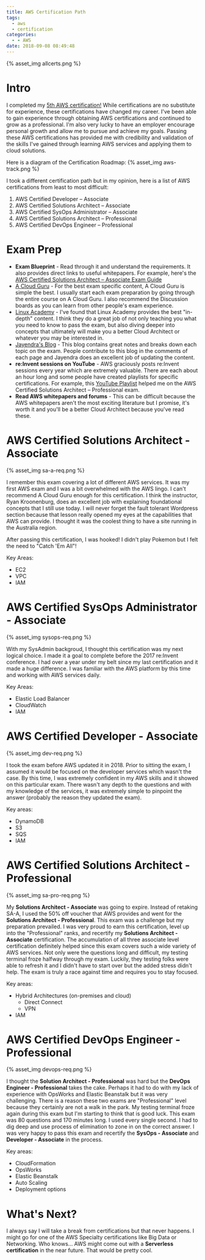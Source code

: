 ```yaml
---
title: AWS Certification Path
tags:
  - aws
  - certification
categories:
  - - AWS
date: 2018-09-08 08:49:48
---
```


{% asset_img allcerts.png %}

# Intro
I completed my [5th AWS certification!](https://www.certmetrics.com/amazon/public/transcript.aspx?transcript=YQ40S242KN141DS9) While certifications are no substitute for experience, these certifications have changed my career. I've been able to gain experience through obtaining AWS certifications and continued to grow as a professional. I'm also very lucky to have an employer encourage personal growth and allow me to pursue and achieve my goals. Passing these AWS certifications has provided me with credibility and validation of the skills I've gained through learning AWS services and applying them to cloud solutions. 

Here is a diagram of the Certification Roadmap:
{% asset_img aws-track.png %}

I took a different certification path but in my opinion, here is a list of AWS certifications from least to most difficult:
1. AWS Certified Developer – Associate
2. AWS Certified Solutions Architect – Associate
3. AWS Certified SysOps Administrator – Associate
4. AWS Certified Solutions Architect – Professional
5. AWS Certified DevOps Engineer – Professional

# Exam Prep
- **Exam Blueprint** - Read through it and understand the requirements. It also provides direct links to useful whitepapers. For example, here's the [AWS Certified Solutions Architect – Associate Exam Guide](https://d1.awsstatic.com/training-and-certification/docs-sa-assoc/AWS_Certified_Solutions_Architect_Associate_Feb_2018_%20Exam_Guide_v1.5.2.pdf)
- [A Cloud Guru](https://acloud.guru/) - For the best exam specific content, A Cloud Guru is simple the best. I usually start each exam preparation by going through the entire course on A Cloud Guru. I also recommend the Discussion boards as you can learn from other people's exam experience.
- [Linux Academy](https://linuxacademy.com/) - I've found that Linux Academy provides the best "in-depth" content. I think they do a great job of not only teaching you what you need to know to pass the exam, but also diving deeper into concepts that ultimately will make you a better Cloud Architect or whatever you may be interested in. 
- [Jayendra's Blog](http://jayendrapatil.com/) - This blog contains great notes and breaks down each topic on the exam. People contribute to this blog in the comments of each page and Jayendra does an excellent job of updating the content.
- **re:Invent sessions on YouTube** - AWS graciously posts re:Invent sessions every year which are extremely valuable. There are each about an hour long and some people have created playlists for specific certifications. For example, this [YouTube Playlist](https://www.youtube.com/watch?v=KZoTh3hZTyo&list=PL_RVC-cMNyYTz8zlxq117O1bfji-knooI&index=1) helped me on the AWS Certified Solutions Architect – Professional exam.
- **Read AWS whitepapers and forums** - This can be difficult because the AWS whitepapers aren't the most exciting literature but I promise, it's worth it and you'll be a better Cloud Architect because you've read these.

#  AWS Certified Solutions Architect - Associate

{% asset_img sa-a-req.png %}

I remember this exam covering a lot of different AWS services. It was my first AWS exam and I was a bit overwhelmed with the AWS lingo. I can't recommend A Cloud Guru enough for this certification. I think the instructor, Ryan Kroonenburg, does an excellent job with explaining foundational concepts that I still use today. I will never forget the fault tolerant Wordpress section because that lesson really opened my eyes at the capabilities that AWS can provide. I thought it was the coolest thing to have a site running in the Australia region. 

After passing this certification, I was hooked! I didn't play Pokemon but I felt the need to "Catch 'Em All"!

Key Areas:
- EC2
- VPC
- IAM

#  AWS Certified SysOps Administrator - Associate

{% asset_img sysops-req.png %}

With my SysAdmin backgroud, I thought this certification was my next logical choice. I made it a goal to complete before the 2017 re:Invent conference. I had over a year under my belt since my last certification and it made a huge difference. I was familiar with the AWS platform by this time and working with AWS services daily. 

Key Areas:
- Elastic Load Balancer
- CloudWatch
- IAM

#  AWS Certified Developer - Associate

{% asset_img dev-req.png %}

I took the exam before AWS updated it in 2018. Prior to sitting the exam, I assumed it would be focused on the developer services which wasn't the case. By this time, I was extremely confident in my AWS skills and it showed on this particular exam. There wasn't any depth to the questions and with my knowledge of the services, it was extremely simple to pinpoint the answer (probably the reason they updated the exam).

Key areas:
- DynamoDB
- S3
- SQS
- IAM

#  AWS Certified Solutions Architect - Professional

{% asset_img sa-pro-req.png %}

My **Solutions Architect - Associate** was going to expire. Instead of retaking SA-A, I used the 50% off voucher that AWS provides and went for the **Solutions Architect - Professional**. This exam was a challenge but my preparation prevailed. I was very proud to earn this certification, level up into the "Professional" ranks, and recertify my **Solutions Architect - Associate** certification. The accumulation of all three associate level certification definitely helped since this exam covers such a wide variety of AWS services. Not only were the questions long and difficult, my testing terminal froze halfway through my exam. Luckily, they testing folks were able to refresh it and I didn't have to start over but the added stress didn't help. The exam is truly a race against time and requires you to stay focused.

Key areas:
- Hybrid Architectures (on-premises and cloud)
  - Direct Connect
  - VPN
- IAM

# AWS Certified DevOps Engineer - Professional

{% asset_img devops-req.png %}

I thought the **Solution Architect - Professional** was hard but the **DevOps Engineer - Professional** takes the cake. Perhaps it had to do with my lack of experience with OpsWorks and Elastic Beanstalk but it was very challenging. There is a reason these two exams are "Professional" level because they certainly are not a walk in the park. My testing terminal froze again during this exam but I'm starting to think that is good luck. This exam was 80 questions and 170 minutes long. I used every single second. I had to dig deep and use process of elimination to zone in on the correct answer. I was very happy to pass this exam and recertify the **SysOps - Associate** and **Developer - Associate** in the process. 

Key areas:
- CloudFormation
- OpsWorks
- Elastic Beanstalk
- Auto Scaling
- Deployment options

#  What's Next?

I always say I will take a break from certifications but that never happens. I might go for one of the AWS Specialty certifications like Big Data or Networking. Who knows... AWS might come out with a **Serverless certification** in the near future. That would be pretty cool. 